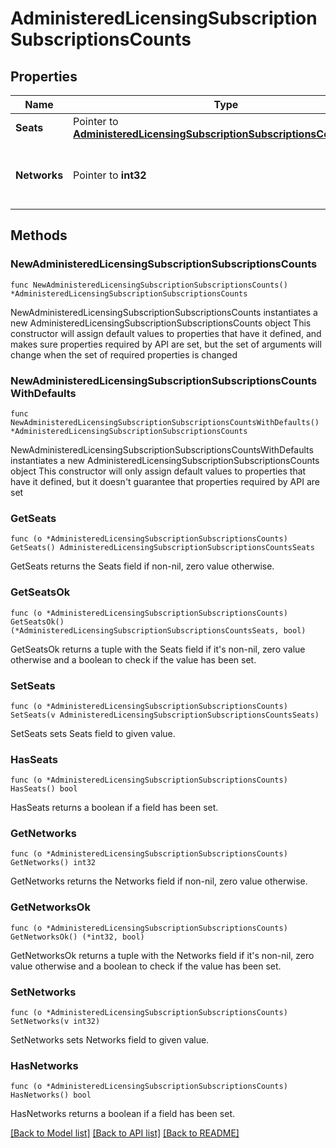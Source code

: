 # AdministeredLicensingSubscriptionSubscriptionsCounts

## Properties

Name | Type | Description | Notes
------------ | ------------- | ------------- | -------------
**Seats** | Pointer to [**AdministeredLicensingSubscriptionSubscriptionsCountsSeats**](AdministeredLicensingSubscriptionSubscriptionsCountsSeats.md) |  | [optional] 
**Networks** | Pointer to **int32** | Number of networks bound to this subscription | [optional] 

## Methods

### NewAdministeredLicensingSubscriptionSubscriptionsCounts

`func NewAdministeredLicensingSubscriptionSubscriptionsCounts() *AdministeredLicensingSubscriptionSubscriptionsCounts`

NewAdministeredLicensingSubscriptionSubscriptionsCounts instantiates a new AdministeredLicensingSubscriptionSubscriptionsCounts object
This constructor will assign default values to properties that have it defined,
and makes sure properties required by API are set, but the set of arguments
will change when the set of required properties is changed

### NewAdministeredLicensingSubscriptionSubscriptionsCountsWithDefaults

`func NewAdministeredLicensingSubscriptionSubscriptionsCountsWithDefaults() *AdministeredLicensingSubscriptionSubscriptionsCounts`

NewAdministeredLicensingSubscriptionSubscriptionsCountsWithDefaults instantiates a new AdministeredLicensingSubscriptionSubscriptionsCounts object
This constructor will only assign default values to properties that have it defined,
but it doesn't guarantee that properties required by API are set

### GetSeats

`func (o *AdministeredLicensingSubscriptionSubscriptionsCounts) GetSeats() AdministeredLicensingSubscriptionSubscriptionsCountsSeats`

GetSeats returns the Seats field if non-nil, zero value otherwise.

### GetSeatsOk

`func (o *AdministeredLicensingSubscriptionSubscriptionsCounts) GetSeatsOk() (*AdministeredLicensingSubscriptionSubscriptionsCountsSeats, bool)`

GetSeatsOk returns a tuple with the Seats field if it's non-nil, zero value otherwise
and a boolean to check if the value has been set.

### SetSeats

`func (o *AdministeredLicensingSubscriptionSubscriptionsCounts) SetSeats(v AdministeredLicensingSubscriptionSubscriptionsCountsSeats)`

SetSeats sets Seats field to given value.

### HasSeats

`func (o *AdministeredLicensingSubscriptionSubscriptionsCounts) HasSeats() bool`

HasSeats returns a boolean if a field has been set.

### GetNetworks

`func (o *AdministeredLicensingSubscriptionSubscriptionsCounts) GetNetworks() int32`

GetNetworks returns the Networks field if non-nil, zero value otherwise.

### GetNetworksOk

`func (o *AdministeredLicensingSubscriptionSubscriptionsCounts) GetNetworksOk() (*int32, bool)`

GetNetworksOk returns a tuple with the Networks field if it's non-nil, zero value otherwise
and a boolean to check if the value has been set.

### SetNetworks

`func (o *AdministeredLicensingSubscriptionSubscriptionsCounts) SetNetworks(v int32)`

SetNetworks sets Networks field to given value.

### HasNetworks

`func (o *AdministeredLicensingSubscriptionSubscriptionsCounts) HasNetworks() bool`

HasNetworks returns a boolean if a field has been set.


[[Back to Model list]](../README.md#documentation-for-models) [[Back to API list]](../README.md#documentation-for-api-endpoints) [[Back to README]](../README.md)



